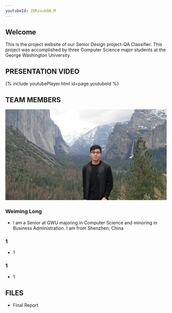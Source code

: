 ```yaml
---
youtubeId: ZORzsubQA_M
---
```

## Welcome

This is the project website of our Senior Design project-QA Classifier. This project was accomplished by three Computer Science major students at the George Washington University.

## PRESENTATION VIDEO
{% include youtubePlayer.html id=page.youtubeId %}

## TEAM MEMBERS
![image](images/Weiming.jpg)
### Weiming Long
- I am a Senior at GWU majoring in Computer Science and minoring in Business Administration. I am from Shenzhen, China

### 1
- 1


### 1
- 1


## FILES
- Final Report

